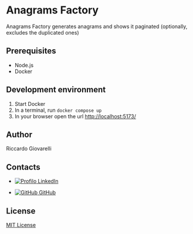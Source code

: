 # Anagrams Factory
Anagrams Factory generates anagrams and shows it paginated (optionally, excludes the duplicated ones)

## Prerequisites
- Node.js
- Docker

## Development environment
1. Start Docker
2. In a terminal, run `docker compose up`
3. In your browser open the url [http://localhost:5173/](http://localhost:5173/)

## Author
Riccardo Giovarelli

## Contacts
- [![Profilo](https://i.stack.imgur.com/gVE0j.png) LinkedIn](https://www.linkedin.com/in/riccardo-giovarelli/)

- [![GitHub](https://i.stack.imgur.com/tskMh.png) GitHub](https://github.com/riccardo-giovarelli)

## License
[MIT License](https://opensource.org/license/mit/)

